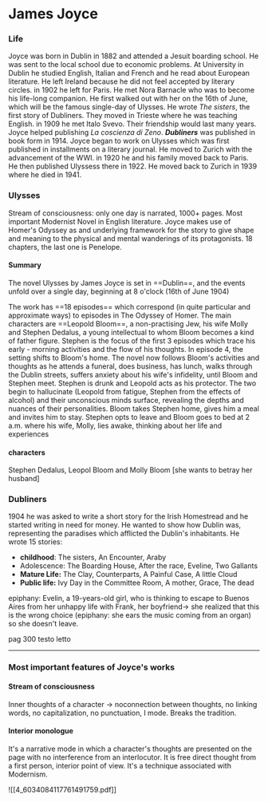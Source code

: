 # James Joyce 
### Life
Joyce was born in Dublin in 1882 and attended a Jesuit boarding school. He was sent to the local school due to economic problems. At University in Dublin he studied English, Italian and French and he read about European literature. He left Ireland because he did not feel accepted by literary circles. in 1902 he left for Paris. 
He met Nora Barnacle who was to become his life-long companion. He first walked out with her on the 16th of June, which will be the famous single-day of Ulysses. He wrote *The sisters*, the first story of Dubliners. 
They moved in Trieste where he was teaching English. in 1909 he met Italo Svevo. Their friendship would last many  years. Joyce helped publishing *La coscienza di Zeno*. 
***Dubliners*** was published in book form in 1914. Joyce began to work on Ulysses which was first published in installments on a literary journal. 
He moved to Zurich with the advancement of the WWI. in 1920 he and his family moved back to Paris. He then published Ulyssess there in 1922. 
He moved back to Zurich in 1939 where he died in 1941. 


### Ulysses 
Stream of consciousness: only one day is narrated, 1000+ pages. 
Most important Modernist Novel in English literature. 
Joyce makes use of Homer's Odyssey as and underlying framework for the story to give shape and meaning to the physical and mental wanderings of its protagonists. 
18 chapters, the last one is Penelope.
#### Summary 
The novel Ulysses by James Joyce is set in ==Dublin==, and the events unfold over a single day, beginning at 8 o'clock (16th of June 1904)

The work has ==18 episodes== which correspond (in quite particular and approximate ways) to episodes in The Odyssey of Homer.
The main characters are ==Leopold Bloom==, a non-practising Jew, his wife Molly and Stephen Dedalus, a young intellectual to whom Bloom becomes a kind of father figure. Stephen is the focus of the first 3 episodes which trace his early - morning activities and the flow of his thoughts. In episode 4, the setting shifts to Bloom's home. The novel now follows Bloom's activities and thoughts as he attends a funeral, does business, has lunch, walks through the Dublin streets, suffers anxiety about his wife's infidelity, until Bloom and Stephen meet. Stephen is drunk and Leopold acts as his protector. The two begin to hallucinate (Leopold from fatigue, Stephen from the effects of alcohol) and their unconscious minds surface, revealing the depths and nuances of their personalities. Bloom takes Stephen home, gives him a meal and invites him to stay. Stephen opts to leave and Bloom goes to bed at 2 a.m. where his wife, Molly, lies awake, thinking about her life and experiences
#### characters
Stephen Dedalus, Leopol Bloom and Molly Bloom [she wants to betray her husband]

### Dubliners 
1904 he was asked to write a short story for the Irish Homestread and he started writing in need for money. 
He wanted to show how Dublin was, representing the paradises which afflicted the Dublin's inhabitants. 
He wrote 15 stories: 

- **childhood**: The sisters, An Encounter, Araby
- Adolescence: The Boarding House, After the race, Eveline, Two Gallants
- **Mature Life:** The Clay, Counterparts, A Painful Case, A little Cloud
- **Public life:** Ivy Day in the Committee Room, A mother, Grace, The dead

epiphany: Evelin, a 19-years-old girl, who is thinking to escape to Buenos Aires from her unhappy life with Frank, her
boyfriend-> she realized that this is the wrong choice (epiphany: she ears the music coming from an organ) so she doesn't leave. 


pag 300 testo letto 

---

### Most important features of Joyce's works

#### Stream of consciousness
Inner thoughts of a character -> noconnection between thoughts, no linking words, no capitalization, no punctuation, I mode. Breaks the tradition. 
#### Interior monologue
It's a narrative mode in which a character's thoughts are presented on the page with no interference from an interlocutor. It is free direct thought from a first person, interior point of view. It's a technique associated with Modernism. 

![[4_6034084117761491759.pdf]]